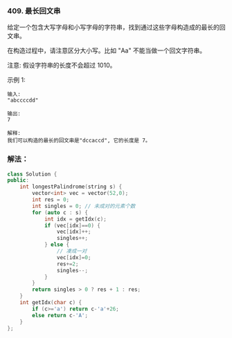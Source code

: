 ### 409. 最长回文串

给定一个包含大写字母和小写字母的字符串，找到通过这些字母构造成的最长的回文串。

在构造过程中，请注意区分大小写。比如 "Aa" 不能当做一个回文字符串。

注意:
假设字符串的长度不会超过 1010。

示例 1:
```
输入:
"abccccdd"

输出:
7

解释:
我们可以构造的最长的回文串是"dccaccd", 它的长度是 7。
```

### 解法：

```cpp
class Solution {
public:
    int longestPalindrome(string s) {
        vector<int> vec = vector(52,0);
        int res = 0;
        int singles = 0; // 未成对的元素个数
        for (auto c : s) {
            int idx = getIdx(c);
            if (vec[idx]==0) {
                vec[idx]++;
                singles++;
            } else {
                // 凑成一对
                vec[idx]=0;
                res+=2;
                singles--;
            }
        }
        return singles > 0 ? res + 1 : res;
    }
    int getIdx(char c) {
        if (c>='a') return c-'a'+26;
        else return c-'A';
    }
};
```
